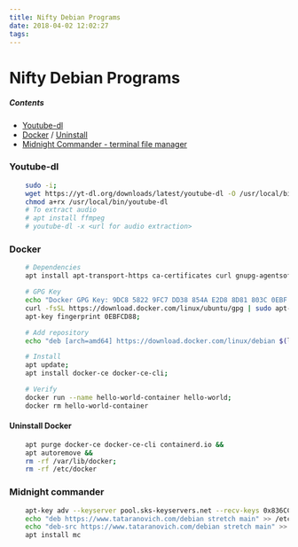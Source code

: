 ```yaml
---
title: Nifty Debian Programs
date: 2018-04-02 12:02:27
tags: 
---
```


# Nifty Debian Programs

##### Contents

* [Youtube-dl](youtube-dl)
* [Docker](docker) / [Uninstall](uninstall-docker)
* [Midnight Commander - terminal file manager](#midnight-commander)

### Youtube-dl

```bash
    sudo -i;
    wget https://yt-dl.org/downloads/latest/youtube-dl -O /usr/local/bin/youtube-dl &&
    chmod a+rx /usr/local/bin/youtube-dl
    # To extract audio
    # apt install ffmpeg
    # youtube-dl -x <url for audio extraction>
```


### Docker
```bash
    # Dependencies
    apt install apt-transport-https ca-certificates curl gnupg-agentsoftware-properties-common;

    # GPG Key
    echo "Docker GPG Key: 9DC8 5822 9FC7 DD38 854A E2D8 8D81 803C 0EBF CD88";
    curl -fsSL https://download.docker.com/linux/ubuntu/gpg | sudo apt-key add - &&
    apt-key fingerprint 0EBFCD88;

    # Add repository
    echo "deb [arch=amd64] https://download.docker.com/linux/debian $(lsb_release -cs) stable" > /etc/apt/sources.list.d/docker.list;

    # Install
    apt update;
    apt install docker-ce docker-ce-cli;

    # Verify
    docker run --name hello-world-container hello-world;
    docker rm hello-world-container
```

#### Uninstall Docker
```bash
    apt purge docker-ce docker-ce-cli containerd.io &&
    apt autoremove &&
    rm -rf /var/lib/docker;
    rm -rf /etc/docker
```


### Midnight commander
```bash
    apt-key adv --keyserver pool.sks-keyservers.net --recv-keys 0x836CC41976FB442E &&
    echo "deb https://www.tataranovich.com/debian stretch main" >> /etc/apt/source.list;
    echo "deb-src https://www.tataranovich.com/debian stretch main" >> /etc/apt/source.list;
    apt install mc
```
